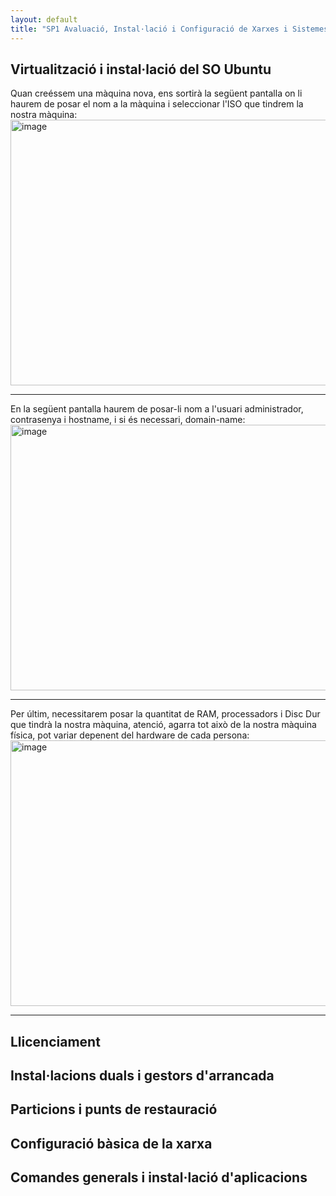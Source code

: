 ```yaml
---
layout: default
title: "SP1 Avaluació, Instal·lació i Configuració de Xarxes i Sistemes Operatius"
---
```


## Virtualització i instal·lació del SO Ubuntu
Quan creéssem una màquina nova, ens sortirà la següent pantalla on li haurem de posar el nom a la màquina i seleccionar l'ISO que tindrem la nostra màquina:
<img width="890" height="425" alt="image" src="https://github.com/user-attachments/assets/07be2251-d119-439e-b736-1bb8baaee078" />

---

En la següent pantalla haurem de posar-li nom a l'usuari administrador, contrasenya i hostname, i si és necessari, domain-name:
<img width="890" height="425" alt="image" src="https://github.com/user-attachments/assets/0cbe2cf6-5e03-49fe-9e9b-21011d1e60a2" />

---

Per últim, necessitarem posar la quantitat de RAM, processadors i Disc Dur que tindrà la nostra màquina, atenció, agarra tot això de la nostra màquina física, pot variar depenent del hardware de cada persona:
<img width="890" height="425" alt="image" src="https://github.com/user-attachments/assets/c9d2f4e6-aadd-4550-93ce-7aa27c134bb0" />

---

## Llicenciament
## Instal·lacions duals i gestors d'arrancada
## Particions i punts de restauració
## Configuració bàsica de la xarxa
## Comandes generals i instal·lació d'aplicacions
